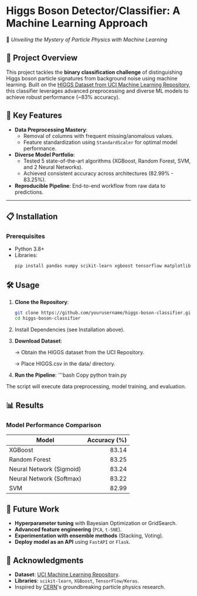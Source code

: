 # Higgs Boson Detector/Classifier: A Machine Learning Approach  
🔬 *Unveiling the Mystery of Particle Physics with Machine Learning*  

## 📌 Project Overview  
This project tackles the **binary classification challenge** of distinguishing Higgs boson particle signatures from background noise using machine learning. Built on the [HIGGS Dataset from UCI Machine Learning Repository](https://archive.ics.uci.edu/ml/datasets/HIGGS), this classifier leverages advanced preprocessing and diverse ML models to achieve robust performance (~83% accuracy).  

## 🚀 Key Features  
- **Data Preprocessing Mastery**:  
  - Removal of columns with frequent missing/anomalous values.  
  - Feature standardization using `StandardScaler` for optimal model performance.  
- **Diverse Model Portfolio**:  
  - Tested 5 state-of-the-art algorithms (XGBoost, Random Forest, SVM, and 2 Neural Networks).  
  - Achieved consistent accuracy across architectures (82.99% - 83.25%).  
- **Reproducible Pipeline**: End-to-end workflow from raw data to predictions.  

---

## 📋 Installation  
### Prerequisites  
- Python 3.8+  
- Libraries:  
  ```bash
  pip install pandas numpy scikit-learn xgboost tensorflow matplotlib
## 🛠️ Usage  

1. **Clone the Repository**:  
   ```bash
   git clone https://github.com/yourusername/higgs-boson-classifier.git
   cd higgs-boson-classifier
2. Install Dependencies (see Installation above).

3. **Download Dataset**:

   -> Obtain the HIGGS dataset from the UCI Repository.

   -> Place HIGGS.csv in the data/ directory.

4. **Run the Pipeline**:
   '''bash
   Copy
   python train.py
   
The script will execute data preprocessing, model training, and evaluation.

## 📊 Results

### Model Performance Comparison

| Model                     | Accuracy (%) |
|---------------------------|-------------:|
| XGBoost                   |        83.14 |
| Random Forest             |        83.25 |
| Neural Network (Sigmoid)  |        83.24 |
| Neural Network (Softmax)  |        83.22 |
| SVM                       |        82.99 |

## 🔮 Future Work  

- **Hyperparameter tuning** with Bayesian Optimization or GridSearch.  
- **Advanced feature engineering** (`PCA`, `t-SNE`).  
- **Experimentation with ensemble methods** (Stacking, Voting).  
- **Deploy model as an API** using `FastAPI` or `Flask`.

## 🙏 Acknowledgments  

- **Dataset**: [UCI Machine Learning Repository](https://archive.ics.uci.edu).  
- **Libraries**: `scikit-learn`, `XGBoost`, `TensorFlow/Keras`.  
- Inspired by [CERN](https://home.cern)'s groundbreaking particle physics research.

